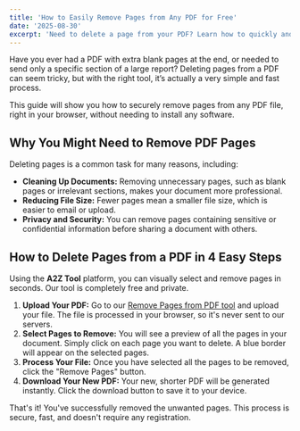 ```yaml
---
title: 'How to Easily Remove Pages from Any PDF for Free'
date: '2025-08-30'
excerpt: 'Need to delete a page from your PDF? Learn how to quickly and safely remove unwanted pages from any PDF document using our free, secure online tool.'
---
```


Have you ever had a PDF with extra blank pages at the end, or needed to send only a specific section of a large report? Deleting pages from a PDF can seem tricky, but with the right tool, it’s actually a very simple and fast process.

This guide will show you how to securely remove pages from any PDF file, right in your browser, without needing to install any software.

## Why You Might Need to Remove PDF Pages

Deleting pages is a common task for many reasons, including:

- **Cleaning Up Documents:** Removing unnecessary pages, such as blank pages or irrelevant sections, makes your document more professional.
- **Reducing File Size:** Fewer pages mean a smaller file size, which is easier to email or upload.
- **Privacy and Security:** You can remove pages containing sensitive or confidential information before sharing a document with others.

## How to Delete Pages from a PDF in 4 Easy Steps

Using the **A2Z Tool** platform, you can visually select and remove pages in seconds. Our tool is completely free and private.

1.  **Upload Your PDF:** Go to our [Remove Pages from PDF tool](/en/remove-pages) and upload your file. The file is processed in your browser, so it's never sent to our servers.
2.  **Select Pages to Remove:** You will see a preview of all the pages in your document. Simply click on each page you want to delete. A blue border will appear on the selected pages.
3.  **Process Your File:** Once you have selected all the pages to be removed, click the "Remove Pages" button.
4.  **Download Your New PDF:** Your new, shorter PDF will be generated instantly. Click the download button to save it to your device.

That's it! You've successfully removed the unwanted pages. This process is secure, fast, and doesn't require any registration.